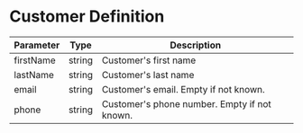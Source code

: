 # Customer Definition

| Parameter      | Type    | Description                                           |
|----------------|---------|-------------------------------------------------------|
| firstName         | string  | Customer's first name                                        |
| lastName       | string  | Customer's last name                                      |
| email   | string   | Customer's email. Empty if not known. |
| phone   | string   | Customer's phone number.  Empty if not known. |
